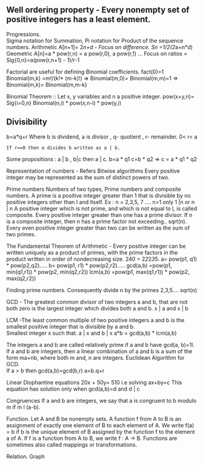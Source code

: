 ## Well ordering property - Every nonempty set of positive integers has a least element. 
Progressions.  
        Sigma notation for Summation,   Pi notation for Product of the sequence numbers.
	Arithmetic A[n+1]= 2*n+d   -  Focus on difference. Sn =1/2(2*a+n*d)
	Geometric A[n]=a * pow(r,n) = a pow(r,0), a pow(r,1) …   Focus on ratios	= Sig{0,n}=a(pow(r,n+1) - 1)/r-1

Factorial are useful for defining Binomial coefficients. fact(0)=1
Binomial(m,k) =m!/(k!* (m-k)!)  => Binomial(m,0)= Binomial(m,m)=1 
					=> Binomial(m,k)= Binomial(m,m-k)

Binomial Theorem :: Let x, y variables and n a positive integer. 
  pow(x+y,n)= Sig{i=0,n} Binomial(n,i) * pow(x,n-i) * pow(y,i)


## Divisibility
  b=a*q+r  Where b is dividend, a is divisor , q- quotient , r- remainder. 0< r< a

 	If r==0 then a divides b written as a | b. 

Some propositions :    a | b , b|c then a | c.   b=a * q1  c=b * q2 => c = a * q1 * q2 


Representation of numbers - Refers Bitwise algorithms 
Every positive integer may be represented as the sum of distinct powers of two. 

Prime numbers 
Numbers of two types, Prime numbers and composite numbers.
A prime is a positive integer greater than 1 that is divisible by no positive integers other than I and itself. 
Ex : n = 2,3,5, 7 ….     n>1    only 1 |n or n | n
A positive integer which is not prime, and which is not equal to l, is called composite. 
Every positive integer greater than one has a prime divisor.
If n is a composite integer, then n has a prime factor not exceeding.. sqrt(n).
Every even positive integer greater than two can be written as the sum of two primes. 

The Fundamental Theorem of Arithmetic - Every positive integer can be written uniquely as a product of primes, with the prime factors in the product written in order of nondecreasing size. 
 240 = 2*2*2*3*5.       a= pow(p1, q1) * pow(p2,q2)…..   b= pow(p1, r1) * pow(p2,r2)…..
gcd(a,b) =pow(p1, min(q1,r1)) * pow(p2, min(q2,r2))
lcm(a,b) =pow(p1, max(q1,r1)) * pow(p2, max(q2,r2))

Finding prime numbers. Consequently divide n by the primes 2,3,5….   sqrt(n) 

GCD - The greatest common divisor of two integers a and b, that are not both zero is the largest integer which divides both a and b.    x | a  and x | b
    
LCM -The least common multiple of two positive integers a and b is the smallest positive integer that is divisible by a and b.   
          Smallest integer x such that. a | x  and b | x 
 a*b = gcd(a,b) * lcm(a,b)

The integers a and b are called relatively prime if a and b have gcd(a, b)=1l. 
If a and b are integers, then a linear combination of a and b is a sum of the form ma+nb, where both m and, n are integers. 
Euclidean Algorithm for GCD.  
    If a > b then   gcd(a,b)=gcd(b,r)    a=b.q+r  

Linear Diophantine equations 
	20x + 50y= 510       i.e solving ax+by=c   This equation has solution only when gcd(a,b)=d  and d | c


Congruences
If a and b are integers, we say that a is congruent to b modulo m if m l (a-b). 

Function.
	Let A and B be nonempty sets. A function f from A to B is an assignment of exactly one element of B to each element of A. We write f(a) = b if b is the unique element of B assigned by the function f to the element a of A. If f is a function from A to B, we write f : A → B. 
Functions are sometimes also called mappings or transformations.

Relation.
Graph 